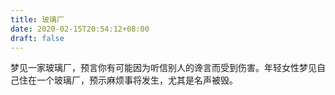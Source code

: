 ```yaml
---
title: 玻璃厂
date: 2020-02-15T20:54:12+08:00
draft: false
---
```


梦见一家玻璃厂，预言你有可能因为听信别人的谗言而受到伤害。年轻女性梦见自己住在一个玻璃厂，预示麻烦事将发生，尤其是名声被毁。